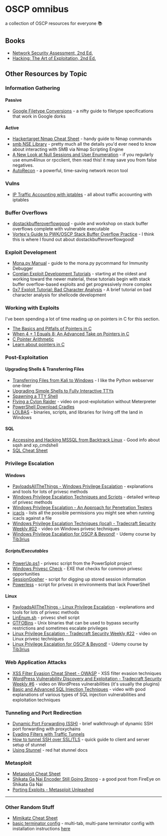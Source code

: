 # OSCP omnibus
a collection of OSCP resources for everyone 📚

## Books
- [Network Security Assessment, 2nd Ed.](http://shop.oreilly.com/product/9780596510305.do)
- [Hacking: The Art of Exploitation, 2nd Ed.](https://nostarch.com/hacking2.htm)

## Other Resources by Topic

### Information Gathering
#### Passive
- [Google Filetype Conversions](http://www.googleguide.com/file_type.html) - a nifty guide to filetype specifications that work in Google dorks

#### Active
- [Hackertarget Nmap Cheat Sheet](https://hackertarget.com/nmap-cheatsheet-a-quick-reference-guide/) - handy guide to Nmap commands
- [smb NSE Library](https://nmap.org/nsedoc/lib/smb.html#script-args) - pretty much all the details you'd ever need to know about interacting with SMB via Nmap Scripting Engine
- [A New Look at Null Sessions and User Enumeration](https://sensepost.com/blog/2018/a-new-look-at-null-sessions-and-user-enumeration/) - if you regularly use enum4linux or rpcclient, then read this! it may save you from false negatives.
- [AutoRecon](https://github.com/Tib3rius/AutoRecon) - a powerful, time-saving network recon tool 


### Vulns
- [IP Traffic Accounting with iptables](https://www.cyberciti.biz/faq/linux-configuring-ip-traffic-accounting/) - all about traffic accounting with iptables

### Buffer Overflows
- [dostackbufferoverflowgood](https://github.com/justinsteven/dostackbufferoverflowgood) - guide and workshop on stack buffer overflows complete with vulnerable executable
- [Vortex's Guide to PWK/OSCP Stack Buffer Overflow Practice](https://www.vortex.id.au/2017/05/pwkoscp-stack-buffer-overflow-practice/) - I think this is where I found out about dostackbufferoverflowgood!

### Exploit Development
- [Mona.py Manual](https://www.corelan.be/index.php/2011/07/14/mona-py-the-manual/) - guide to the mona.py pycommand for Immunity Debugger
- [Corelan Exploit Development Tutorials](https://www.corelan.be/index.php/category/security/exploit-writing-tutorials/page/4/) - starting at the oldest and working toward the newer material, these tutorials begin with stack buffer overflow-based exploits and get progressively more complex
- [0x7 Exploit Tutorial: Bad Character Analysis](http://www.primalsecurity.net/0x7-exploit-tutorial-bad-character-analysis/) - A brief tutorial on bad character analysis for shellcode development

### Working with Exploits
I've been spending a lot of time reading up on pointers in C for this section.
- [The Basics and Pitfalls of Pointers in C](https://hackaday.com/2018/04/04/the-basics-and-pitfalls-of-pointers-in-c/)
- [When 4 + 1 Equals 8: An Advanced Take on Pointers in C](https://hackaday.com/2018/04/19/when-4-1-equals-8-an-advanced-take-on-pointers-in-c/)
- [C Pointer Arithmetic](https://www.tutorialspoint.com/cprogramming/c_pointer_arithmetic.htm)
- [Learn about pointers in C](https://www.scaler.com/topics/c/pointers-in-c/)

### Post-Exploitation
#### Upgrading Shells & Transferring Files
- [Transferring Files from Kali to Windows](https://blog.ropnop.com/transferring-files-from-kali-to-windows/) - I like the Python webserver one-liner
- [Upgrading Simple Shells to Fully Interactive TTYs](https://blog.ropnop.com/upgrading-simple-shells-to-fully-interactive-ttys/)
- [Spawning a TTY Shell](https://netsec.ws/?p=337)
- [Flying a Cylon Raider](https://blog.cobaltstrike.com/2015/11/18/flying-a-cylon-raider/) - video on post-exploitation without Meterpreter
- [PowerShell Download Cradles](https://gist.github.com/HarmJ0y/bb48307ffa663256e239)
- [LOLBAS](https://lolbas-project.github.io/) - binaries, scripts, and libraries for living off the land in Windows

#### SQL
- [Accessing and Hacking MSSQL from Backtrack Linux](https://www.adampalmer.me/iodigitalsec/2013/08/10/accessing-and-hacking-mssql-from-backtrack-linux/) - Good info about sqsh and xp_cmdshell
- [SQL Cheat Sheet](http://www.sqltutorial.org/sql-cheat-sheet/)

### Privilege Escalation
#### Windows
- [PayloadsAllTheThings - Windows Privilege Escalation](https://github.com/swisskyrepo/PayloadsAllTheThings/blob/master/Methodology%20and%20Resources/Windows%20-%20Privilege%20Escalation.md) - explanations and tools for lots of privesc methods
- [Windows Privilege Escalation Techniques and Scripts](https://github.com/frizb/Windows-Privilege-Escalation) - detailed writeup of privesc methods
- [Windows Privilege Escalation - An Approach for Penetration Testers](https://sec-consult.com/en/blog/2019/04/windows-privilege-escalation-an-approach-for-penetration-testers/)
- [icacls](https://docs.microsoft.com/en-us/windows-server/administration/windows-commands/icacls#remarks) - lists all the possible permissions you might see when running icacls against a file
- [Windows Privilege Escalation Techniques (local) - Tradecraft Security Weekly #02](https://youtu.be/DlJyKgfkoKQ) - video on Windows privesc techniques
- [Windows Privilege Escalation for OSCP & Beyond!](https://www.udemy.com/course/windows-privilege-escalation/) -  Udemy course by [Tib3rius](https://twitter.com/TibSec)

##### Scripts/Executables
- [PowerUp.ps1](https://github.com/PowerShellMafia/PowerSploit/blob/master/Privesc/PowerUp.ps1) - privesc script from the PowerSploit project
- [Windows Privesc Check](https://github.com/pentestmonkey/windows-privesc-check) - EXE that checks for common privesc opportunities
- [SessionGopher](https://github.com/Arvanaghi/SessionGopher) - script for digging up stored session information
- [Powerless](https://github.com/M4ximuss/Powerless) - script for privesc in environments that lack PowerShell

#### Linux
- [PayloadsAllTheThings - Linux Privilege Escalation](https://github.com/swisskyrepo/PayloadsAllTheThings/blob/master/Methodology%20and%20Resources/Linux%20-%20Privilege%20Escalation.md) - explanations and tools for lots of privesc methods
- [LinEnum.sh](https://github.com/rebootuser/LinEnum) - privesc shell script
- [GTFOBins](https://gtfobins.github.io/) - Unix binaries that can be used to bypass security restrictions and sometimes escalate privileges
- [Linux Privilege Escalation - Tradecraft Security Weekly #22](https://www.youtube.com/watch?v=oYHAi0cgur4) - video on Linux privesc techniques
- [Linux Privilege Escalation for OSCP & Beyond!](https://www.udemy.com/share/101YYoA0QdcVZVQHQ=/) - Udemy course by [Tib3rius](https://twitter.com/TibSec)

### Web Application Attacks
- [XSS Filter Evasion Cheat Sheet - OWASP](https://www.owasp.org/index.php/XSS_Filter_Evasion_Cheat_Sheet) - XSS filter evasion techniques
- [WordPress Vulnerability Discovery and Exploitation - Tradecraft Security Weekly #6](https://www.youtube.com/watch?v=yUIml8H1flI) - video on WordPress vulnerabilities (it's usually the plugins)
- [Basic and Advanced SQL Injection Techniques](https://youtu.be/clU9ce3erVs) - video with good explanations of various types of SQL injection vulnerabilities and exploitation techniques
### Tunneling and Port Redirection
- [Dynamic Port Forwarding (SSH)](https://netsec.ws/?p=278) - brief walkthrough of dynamic SSH port forwarding with proxychains
- [Evading Filters with Traffic Tunnels](https://implicitdeny.org/2016/08/evading-filters-traffic-tunnels/)
- [How to tunnel SSH over SSL/TLS](https://gist.github.com/bwann/82ed679e94972666808d97587d276677)  - quick guide to client and server setup of stunnel
- [Using Stunnel](https://access.redhat.com/documentation/en-us/red_hat_enterprise_linux/7/html/security_guide/sec-using_stunnel) - red hat stunnel docs

### Metasploit
- [Metasploit Cheat Sheet](https://www.sans.org/security-resources/sec560/misc_tools_sheet_v1.pdf)
- [Shikata Ga Nai Encoder Still Going Strong](https://www.fireeye.com/blog/threat-research/2019/10/shikata-ga-nai-encoder-still-going-strong.html) - a good post from FireEye on Shikata Ga Nai
- [Porting Exploits - Metasploit Unleashed](https://www.offensive-security.com/metasploit-unleashed/porting-exploits/)

---
### Other Random Stuff
- [Mimikatz Cheat Sheet](https://github.com/swisskyrepo/PayloadsAllTheThings/blob/master/Methodology%20and%20Resources/Windows%20-%20Mimikatz.md)
- [basic terminator config](https://github.com/alexiasa/oscp-omnibus/blob/master/terminator_config) - multi-tab, multi-pane terminator config with installation instructions [here](https://github.com/alexiasa/oscp-omnibus/blob/master/terminator_config.md)

